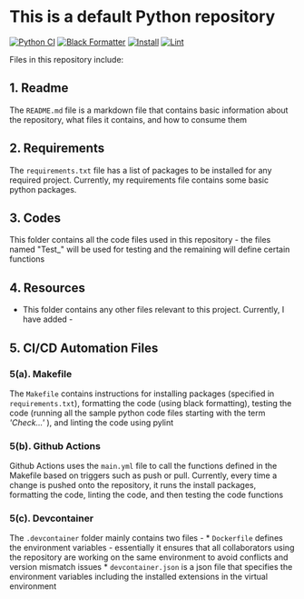 # This is a default Python repository 

[![Python CI](https://github.com/DivyaSharma0795/Basic_Python_Repository/actions/workflows/main.yml/badge.svg)](https://github.com/DivyaSharma0795/Basic_Python_Repository/actions/workflows/main.yml)
[![Black Formatter](https://github.com/nogibjj/DukeIDS706_ds655_IndividualProject01/actions/workflows/BlackFormatter.yml/badge.svg)](https://github.com/nogibjj/DukeIDS706_ds655_IndividualProject01/actions/workflows/BlackFormatter.yml)
[![Install](https://github.com/nogibjj/DukeIDS706_ds655_IndividualProject01/actions/workflows/Install.yml/badge.svg)](https://github.com/nogibjj/DukeIDS706_ds655_IndividualProject01/actions/workflows/Install.yml)
[![Lint](https://github.com/nogibjj/DukeIDS706_ds655_IndividualProject01/actions/workflows/RuffLint.yml/badge.svg)](https://github.com/nogibjj/DukeIDS706_ds655_IndividualProject01/actions/workflows/RuffLint.yml)

Files in this repository include:


## 1. Readme
  The `README.md` file is a markdown file that contains basic information about the repository, what files it contains, and how to consume them


## 2. Requirements
  The `requirements.txt` file has a list of packages to be installed for any required project. Currently, my requirements file contains some basic python packages.


## 3. Codes
  This folder contains all the code files used in this repository - the files named "Test_" will be used for testing and the remaining will define certain functions


## 4. Resources
  -  This folder contains any other files relevant to this project. Currently, I have added -


## 5. CI/CD Automation Files


  ### 5(a). Makefile
  The `Makefile` contains instructions for installing packages (specified in `requirements.txt`), formatting the code (using black formatting), testing the code (running all the sample python code files starting with the term *'Check...'* ), and linting the code using pylint


  ### 5(b). Github Actions
  Github Actions uses the `main.yml` file to call the functions defined in the Makefile based on triggers such as push or pull. Currently, every time a change is pushed onto the repository, it runs the install packages, formatting the code, linting the code, and then testing the code functions


  ### 5(c). Devcontainer
  The `.devcontainer` folder mainly contains two files - 
    * `Dockerfile` defines the environment variables - essentially it ensures that all collaborators using the repository are working on the same environment to avoid conflicts and version mismatch issues
    * `devcontainer.json` is a json file that specifies the environment variables including the installed extensions in the virtual environment
